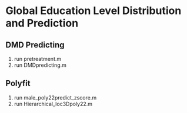 # Global Education Level Distribution and Prediction
## DMD Predicting
1. run pretreatment.m
2. run DMDpredicting.m

## Polyfit
1. run male_poly22predict_zscore.m
2. run Hierarchical_loc3Dpoly22.m
